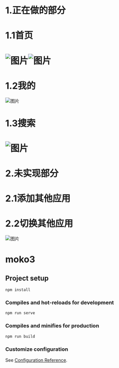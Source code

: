 # 1.正在做的部分
# 1.1首页

# ![图片](https://uploader.shimo.im/f/kkNbZM3sa4ndzkBQ.png!thumbnail)![图片](https://uploader.shimo.im/f/WKmoANPSpw8zRbaa.png!thumbnail)


# 1.2我的

![图片](https://uploader.shimo.im/f/uT5YnzgKz9GWomPe.png!thumbnail)

# 1.3搜索

# ![图片](https://uploader.shimo.im/f/DsiuRwZibQtTjY6q.png!thumbnail)
# 2.未实现部分
# 2.1添加其他应用

# 2.2切换其他应用

![图片](https://uploader.shimo.im/f/9qBjlb4tCPlsGvbp.png!thumbnail)

# moko3

## Project setup
```
npm install
```

### Compiles and hot-reloads for development
```
npm run serve
```

### Compiles and minifies for production
```
npm run build
```

### Customize configuration
See [Configuration Reference](https://cli.vuejs.org/config/).


